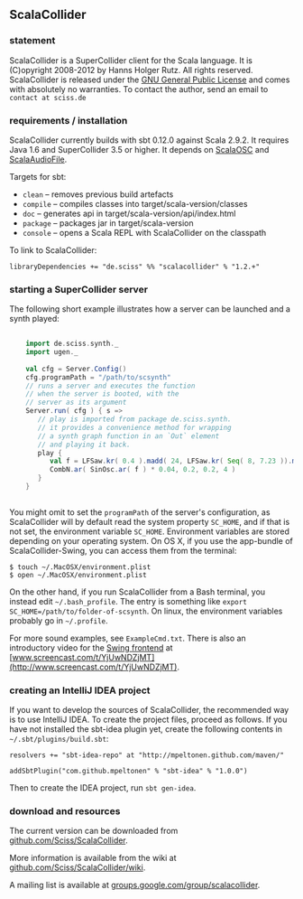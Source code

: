 ## ScalaCollider

### statement

ScalaCollider is a SuperCollider client for the Scala language. It is (C)opyright 2008-2012 by Hanns Holger Rutz. All rights reserved. ScalaCollider is released under the [GNU General Public License](http://github.com/Sciss/ScalaCollider/blob/master/licenses/ScalaCollider-License.txt) and comes with absolutely no warranties. To contact the author, send an email to `contact at sciss.de`

### requirements / installation

ScalaCollider currently builds with sbt 0.12.0 against Scala 2.9.2. It requires Java 1.6 and SuperCollider 3.5 or higher. It depends on [ScalaOSC](http://github.com/Sciss/ScalaOSC) and [ScalaAudioFile](http://github.com/Sciss/ScalaAudioFile).

Targets for sbt:

* `clean` &ndash; removes previous build artefacts
* `compile` &ndash; compiles classes into target/scala-version/classes
* `doc` &ndash; generates api in target/scala-version/api/index.html
* `package` &ndash; packages jar in target/scala-version
* `console` &ndash; opens a Scala REPL with ScalaCollider on the classpath

To link to ScalaCollider:

    libraryDependencies += "de.sciss" %% "scalacollider" % "1.2.+"

### starting a SuperCollider server

The following short example illustrates how a server can be launched and a synth played:

```scala
    
    import de.sciss.synth._
    import ugen._
    
    val cfg = Server.Config()
    cfg.programPath = "/path/to/scsynth"
    // runs a server and executes the function
    // when the server is booted, with the
    // server as its argument 
    Server.run( cfg ) { s =>
       // play is imported from package de.sciss.synth.
       // it provides a convenience method for wrapping
       // a synth graph function in an `Out` element
       // and playing it back.
       play {
          val f = LFSaw.kr( 0.4 ).madd( 24, LFSaw.kr( Seq( 8, 7.23 )).madd( 3, 80 )).midicps
          CombN.ar( SinOsc.ar( f ) * 0.04, 0.2, 0.2, 4 )
       }
    }
    
```

You might omit to set the `programPath` of the server's configuration, as ScalaCollider will by default read the system property `SC_HOME`, and if that is not set, the environment variable `SC_HOME`. Environment variables are stored depending on your operating system. On OS X, if you use the app-bundle of ScalaCollider-Swing, you can access them from the terminal:

    $ touch ~/.MacOSX/environment.plist
    $ open ~/.MacOSX/environment.plist

On the other hand, if you run ScalaCollider from a Bash terminal, you instead edit `~/.bash_profile`. The entry is something like `export SC_HOME=/path/to/folder-of-scsynth`. On linux, the environment variables probably go in `~/.profile`.

For more sound examples, see `ExampleCmd.txt`. There is also an introductory video for the [Swing frontend](http://github.com/Sciss/ScalaColliderSwing) at [www.screencast.com/t/YjUwNDZjMT](http://www.screencast.com/t/YjUwNDZjMT).

### creating an IntelliJ IDEA project

If you want to develop the sources of ScalaCollider, the recommended way is to use IntelliJ IDEA. To create the project files, proceed as follows. If you have not installed the sbt-idea plugin yet, create the following contents in `~/.sbt/plugins/build.sbt`:

    resolvers += "sbt-idea-repo" at "http://mpeltonen.github.com/maven/"

    addSbtPlugin("com.github.mpeltonen" % "sbt-idea" % "1.0.0")

Then to create the IDEA project, run `sbt gen-idea`.

### download and resources

The current version can be downloaded from [github.com/Sciss/ScalaCollider](http://github.com/Sciss/ScalaCollider).

More information is available from the wiki at [github.com/Sciss/ScalaCollider/wiki](http://github.com/Sciss/ScalaCollider/wiki).

A mailing list is available at [groups.google.com/group/scalacollider](http://groups.google.com/group/scalacollider).
